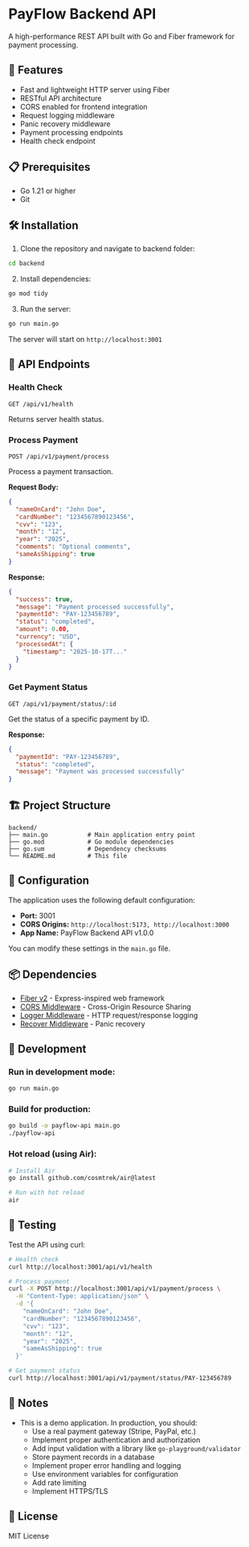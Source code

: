 # PayFlow Backend API

A high-performance REST API built with Go and Fiber framework for payment processing.

## 🚀 Features

- Fast and lightweight HTTP server using Fiber
- RESTful API architecture
- CORS enabled for frontend integration
- Request logging middleware
- Panic recovery middleware
- Payment processing endpoints
- Health check endpoint

## 📋 Prerequisites

- Go 1.21 or higher
- Git

## 🛠️ Installation

1. Clone the repository and navigate to backend folder:
```bash
cd backend
```

2. Install dependencies:
```bash
go mod tidy
```

3. Run the server:
```bash
go run main.go
```

The server will start on `http://localhost:3001`

## 📡 API Endpoints

### Health Check
```
GET /api/v1/health
```
Returns server health status.

### Process Payment
```
POST /api/v1/payment/process
```
Process a payment transaction.

**Request Body:**
```json
{
  "nameOnCard": "John Doe",
  "cardNumber": "1234567890123456",
  "cvv": "123",
  "month": "12",
  "year": "2025",
  "comments": "Optional comments",
  "sameAsShipping": true
}
```

**Response:**
```json
{
  "success": true,
  "message": "Payment processed successfully",
  "paymentId": "PAY-123456789",
  "status": "completed",
  "amount": 0.00,
  "currency": "USD",
  "processedAt": {
    "timestamp": "2025-10-17T..."
  }
}
```

### Get Payment Status
```
GET /api/v1/payment/status/:id
```
Get the status of a specific payment by ID.

**Response:**
```json
{
  "paymentId": "PAY-123456789",
  "status": "completed",
  "message": "Payment was processed successfully"
}
```

## 🏗️ Project Structure

```
backend/
├── main.go           # Main application entry point
├── go.mod            # Go module dependencies
├── go.sum            # Dependency checksums
└── README.md         # This file
```

## 🔧 Configuration

The application uses the following default configuration:

- **Port:** 3001
- **CORS Origins:** `http://localhost:5173, http://localhost:3000`
- **App Name:** PayFlow Backend API v1.0.0

You can modify these settings in the `main.go` file.

## 📦 Dependencies

- [Fiber v2](https://gofiber.io/) - Express-inspired web framework
- [CORS Middleware](https://docs.gofiber.io/api/middleware/cors) - Cross-Origin Resource Sharing
- [Logger Middleware](https://docs.gofiber.io/api/middleware/logger) - HTTP request/response logging
- [Recover Middleware](https://docs.gofiber.io/api/middleware/recover) - Panic recovery

## 🚀 Development

### Run in development mode:
```bash
go run main.go
```

### Build for production:
```bash
go build -o payflow-api main.go
./payflow-api
```

### Hot reload (using Air):
```bash
# Install Air
go install github.com/cosmtrek/air@latest

# Run with hot reload
air
```

## 🧪 Testing

Test the API using curl:

```bash
# Health check
curl http://localhost:3001/api/v1/health

# Process payment
curl -X POST http://localhost:3001/api/v1/payment/process \
  -H "Content-Type: application/json" \
  -d '{
    "nameOnCard": "John Doe",
    "cardNumber": "1234567890123456",
    "cvv": "123",
    "month": "12",
    "year": "2025",
    "sameAsShipping": true
  }'

# Get payment status
curl http://localhost:3001/api/v1/payment/status/PAY-123456789
```

## 📝 Notes

- This is a demo application. In production, you should:
  - Use a real payment gateway (Stripe, PayPal, etc.)
  - Implement proper authentication and authorization
  - Add input validation with a library like `go-playground/validator`
  - Store payment records in a database
  - Implement proper error handling and logging
  - Use environment variables for configuration
  - Add rate limiting
  - Implement HTTPS/TLS

## 📄 License

MIT License
